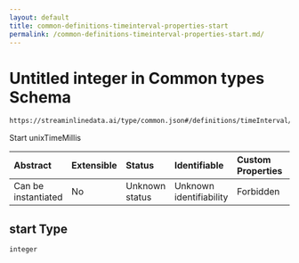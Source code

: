 ```yaml
---
layout: default
title: common-definitions-timeinterval-properties-start
permalink: /common-definitions-timeinterval-properties-start.md/
---
```

# Untitled integer in Common types Schema

```txt
https://streaminlinedata.ai/type/common.json#/definitions/timeInterval/properties/start
```

Start unixTimeMillis

| Abstract            | Extensible | Status         | Identifiable            | Custom Properties | Additional Properties | Access Restrictions | Defined In                                                |
| :------------------ | :--------- | :------------- | :---------------------- | :---------------- | :-------------------- | :------------------ | :-------------------------------------------------------- |
| Can be instantiated | No         | Unknown status | Unknown identifiability | Forbidden         | Allowed               | none                | [common.json*](common.md "open original schema") |

## start Type

`integer`
